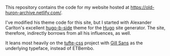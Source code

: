 
This repository contains the code for my website hosted at
https://old-huron-archive.netlify.com/.


I've modified his theme code for this site, but I started with Alexander
Carlton's excellent [hugo-b-side](https://github.com/fisodd/hugo-b-side) theme
for the [Hugo](https://gohugo.io/) site generator. The site, therefore,
indirectly borrows from all his influences, as well.

It leans most heavily on the [tufte-css](https://github.com/edwardtufte/tufte-css) 
project with [Gill Sans](https://en.wikipedia.org/wiki/Gill_Sans) as the
underlying typeface, instead of ETBembo.


